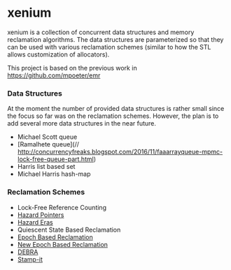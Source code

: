 # xenium

xenium is a collection of concurrent data structures and memory reclamation algorithms.
The data structures are parameterized so that they can be used with various reclamation
schemes (similar to how the STL allows customization of allocators).

This project is based on the previous work in https://github.com/mpoeter/emr

### Data Structures
At the moment the number of provided data structures is rather small since the focus so far
was on the reclamation schemes. However, the plan is to add several more data structures in
the near future.

* Michael Scott queue
* [Ramalhete queue](// http://concurrencyfreaks.blogspot.com/2016/11/faaarrayqueue-mpmc-lock-free-queue-part.html)
* Harris list based set
* Michael Harris hash-map

### Reclamation Schemes

* Lock-Free Reference Counting 
* [Hazard Pointers](http://www.cs.otago.ac.nz/cosc440/readings/hazard-pointers.pdf)
* [Hazard Eras](https://github.com/pramalhe/ConcurrencyFreaks/blob/master/papers/hazarderas-2017.pdf)
* Quiescent State Based Reclamation
* [Epoch Based Reclamation](https://www.cl.cam.ac.uk/techreports/UCAM-CL-TR-579.pdf)
* [New Epoch Based Reclamation](http://csng.cs.toronto.edu/publication_files/0000/0159/jpdc07.pdf)
* [DEBRA](http://www.cs.utoronto.ca/~tabrown/debra/paper.podc15.pdf)
* [Stamp-it](https://arxiv.org/pdf/1805.08639.pdf)
